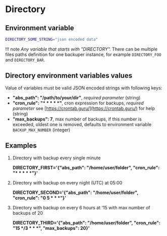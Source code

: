 # Directory

## Environment variable

```bash
DIRECTORY_SOME_STRING="json encoded data"
```

!!! note
    *Any variable that starts with "DIRECTORY".* There can be multiple files paths definition for one backuper instance, for example `DIRECTORY_FOO` and `DIRECTORY_BAR`.

## Directory environment variables values

Value of variables must be valid JSON encoded strings with following keys:

- **"abs_path": "/path/to/your/dir"**, *required parameter* (string)
- **"cron_rule": "\* \* \* \* \*"**, cron expression for backups, *required parameter* see [https://crontab.guru/](https://crontab.guru/) for help (string)
- **"max_backups": 7**, max number of backups, if this number is exceeded, oldest one is removed, defaults to environment variable `BACKUP_MAX_NUMBER` (integer)

## Examples

1. Directory with backup every single minute

    **DIRECTORY_FIRST='{"abs_path": "/home/user/folder", "cron_rule": "\* \* \* \* \*"}'**

2. Directory with backup on every night (UTC) at 05:00

    **DIRECTORY_SECOND='{"abs_path": "/home/user/folder", "cron_rule": "0 5 \* \* \*"}'**

3. Directory with backup on every 6 hours at '15 with max number of backups of 20

    **DIRECTORY_THIRD='{"abs_path": "/home/user/folder", "cron_rule": "15 \*/3 \* \* \*", "max_backups": 20}'**

<br>
<br>
